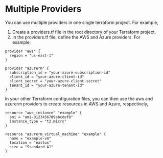 # Multiple Providers

You can use multiple providers in one single terraform project. For example,

1. Create a providers.tf file in the root directory of your Terraform project.
2. In the providers.tf file, define the AWS and Azure providers. For example:

```hcl
provider "aws" {
  region = "us-east-1"
}

provider "azurerm" {
  subscription_id = "your-azure-subscription-id"
  client_id = "your-azure-client-id"
  client_secret = "your-azure-client-secret"
  tenant_id = "your-azure-tenant-id"
}
```

In your other Terraform configuration files, you can then use the aws and azurerm providers to create resources in AWS and Azure, respectively,

```hcl
resource "aws_instance" "example" {
  ami = "ami-0123456789abcdef0"
  instance_type = "t2.micro"
}

resource "azurerm_virtual_machine" "example" {
  name = "example-vm"
  location = "eastus"
  size = "Standard_A1"
}
```
